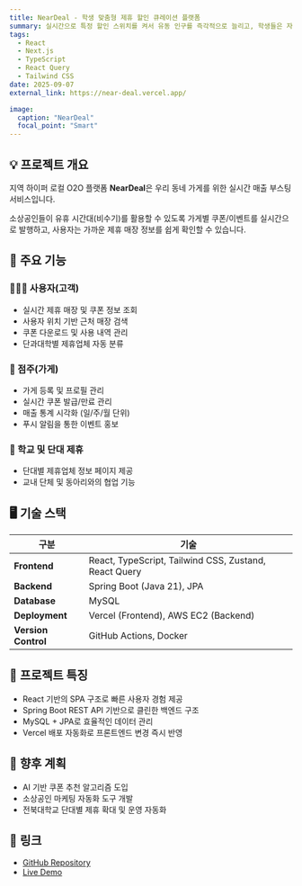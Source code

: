```yaml
---
title: NearDeal - 학생 맞춤형 제휴 할인 큐레이션 플랫폼
summary: 실시간으로 특정 할인 스위치를 켜서 유동 인구를 즉각적으로 늘리고, 학생들은 자신의 위치와 소속 단과대학 기준으로 맞춤 할인을 제공받는 O2O 서비스
tags:
  - React
  - Next.js
  - TypeScript
  - React Query
  - Tailwind CSS
date: 2025-09-07
external_link: https://near-deal.vercel.app/

image:
  caption: "NearDeal"
  focal_point: "Smart"
---
```


## 💡 프로젝트 개요

지역 하이퍼 로컬 O2O 플랫폼 **NearDeal**은 우리 동네 가게를 위한 실시간 매출 부스팅 서비스입니다.

소상공인들이 유휴 시간대(비수기)를 활용할 수 있도록 가게별 쿠폰/이벤트를 실시간으로 발행하고, 사용자는 가까운 제휴 매장 정보를 쉽게 확인할 수 있습니다.

## 🏬 주요 기능

### 👨‍👩‍👧 사용자(고객)

- 실시간 제휴 매장 및 쿠폰 정보 조회
- 사용자 위치 기반 근처 매장 검색
- 쿠폰 다운로드 및 사용 내역 관리
- 단과대학별 제휴업체 자동 분류

### 🧾 점주(가게)

- 가게 등록 및 프로필 관리
- 실시간 쿠폰 발급/만료 관리
- 매출 통계 시각화 (일/주/월 단위)
- 푸시 알림을 통한 이벤트 홍보

### 🏫 학교 및 단대 제휴

- 단대별 제휴업체 정보 페이지 제공
- 교내 단체 및 동아리와의 협업 기능

## 🖥️ 기술 스택

| 구분                | 기술                                                  |
| ------------------- | ----------------------------------------------------- |
| **Frontend**        | React, TypeScript, Tailwind CSS, Zustand, React Query |
| **Backend**         | Spring Boot (Java 21), JPA                            |
| **Database**        | MySQL                                                 |
| **Deployment**      | Vercel (Frontend), AWS EC2 (Backend)                  |
| **Version Control** | GitHub Actions, Docker                                |

## 🚀 프로젝트 특징

- React 기반의 SPA 구조로 빠른 사용자 경험 제공
- Spring Boot REST API 기반으로 클린한 백엔드 구조
- MySQL + JPA로 효율적인 데이터 관리
- Vercel 배포 자동화로 프론트엔드 변경 즉시 반영

## 📍 향후 계획

- AI 기반 쿠폰 추천 알고리즘 도입
- 소상공인 마케팅 자동화 도구 개발
- 전북대학교 단대별 제휴 확대 및 운영 자동화

## 🔗 링크

- [GitHub Repository](https://github.com/oneieo/NearDeal)
- [Live Demo](https://near-deal.vercel.app/)
